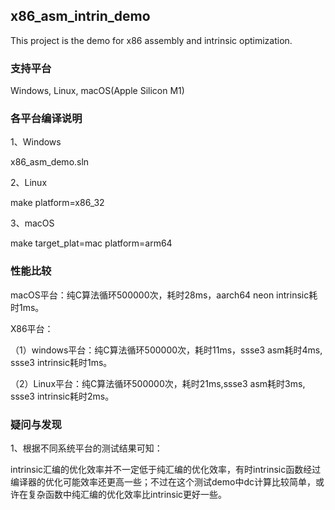 ## x86_asm_intrin_demo

This project is the demo for x86 assembly and intrinsic optimization.

### 支持平台

Windows, Linux, macOS(Apple Silicon M1)

### 各平台编译说明

1、Windows

x86_asm_demo.sln

2、Linux

make platform=x86_32

3、macOS

make target_plat=mac platform=arm64

### 性能比较

macOS平台：纯C算法循环500000次，耗时28ms，aarch64 neon intrinsic耗时1ms。

X86平台：

（1）windows平台：纯C算法循环500000次，耗时11ms，ssse3 asm耗时4ms, ssse3 intrinsic耗时1ms。

（2）Linux平台：纯C算法循环500000次，耗时21ms,ssse3 asm耗时3ms, ssse3 intrinsic耗时2ms。

### 疑问与发现

1、根据不同系统平台的测试结果可知：

intrinsic汇编的优化效率并不一定低于纯汇编的优化效率，有时intrinsic函数经过编译器的优化可能效率还更高一些；不过在这个测试demo中dc计算比较简单，或许在复杂函数中纯汇编的优化效率比intrinsic更好一些。